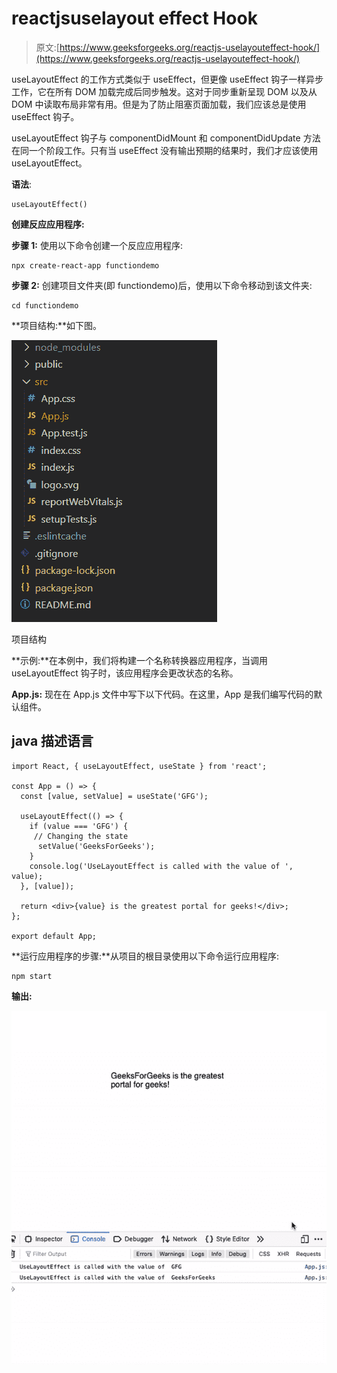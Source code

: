 # reactjsuselayout effect Hook

> 原文:[https://www.geeksforgeeks.org/reactjs-uselayouteffect-hook/](https://www.geeksforgeeks.org/reactjs-uselayouteffect-hook/)

useLayoutEffect 的工作方式类似于 useEffect，但更像 useEffect 钩子一样异步工作，它在所有 DOM 加载完成后同步触发。这对于同步重新呈现 DOM 以及从 DOM 中读取布局非常有用。但是为了防止阻塞页面加载，我们应该总是使用 useEffect 钩子。

useLayoutEffect 钩子与 componentDidMount 和 componentDidUpdate 方法在同一个阶段工作。只有当 useEffect 没有输出预期的结果时，我们才应该使用 useLayoutEffect。

**语法**:

```
useLayoutEffect()
```

**创建反应应用程序:**

**步骤 1:** 使用以下命令创建一个反应应用程序:

```
npx create-react-app functiondemo
```

**步骤 2:** 创建项目文件夹(即 functiondemo)后，使用以下命令移动到该文件夹:

```
cd functiondemo
```

**项目结构:**如下图。

![](img/f04ae0d8b722a9fff0bd9bd138b29c23.png)

项目结构

**示例:**在本例中，我们将构建一个名称转换器应用程序，当调用 useLayoutEffect 钩子时，该应用程序会更改状态的名称。

**App.js:** 现在在 App.js 文件中写下以下代码。在这里，App 是我们编写代码的默认组件。

## java 描述语言

```
import React, { useLayoutEffect, useState } from 'react';

const App = () => {
  const [value, setValue] = useState('GFG');

  useLayoutEffect(() => {
    if (value === 'GFG') {
     // Changing the state 
      setValue('GeeksForGeeks');
    }
    console.log('UseLayoutEffect is called with the value of ', value);
  }, [value]);

  return <div>{value} is the greatest portal for geeks!</div>;
};

export default App;
```

**运行应用程序的步骤:**从项目的根目录使用以下命令运行应用程序:

```
npm start
```

**输出:**

![](img/268340b5e4a4755976aff33a599d2bde.png)
